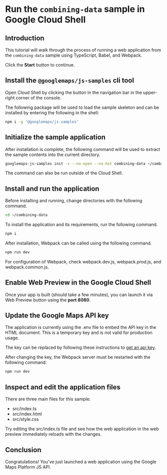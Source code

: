 # Run the `combining-data` sample in Google Cloud Shell

<walkthrough-tutorial-duration duration="10"/>

## Introduction

This tutorial will walk through the process of running a web application from
the `combining-data` sample using TypeScript, Babel, and Webpack.

Click the **Start** button to continue.

## Install the `@googlemaps/js-samples` cli tool

Open Cloud Shell by clicking the
<walkthrough-cloud-shell-icon></walkthrough-cloud-shell-icon> button in the
navigation bar in the upper-right corner of the console.

The following package will be used to load the sample skeleton and can be
installed by entering the following in the shell:

```bash
npm i -g '@googlemaps/js-samples'
```

## Initialize the sample application

After installation is complete, the following command will be used to extract
the sample contents into the current directory.

```bash
googlemaps-js-samples init -v --no-open --no-hot combining-data ~/combining-data
```

The command can also be run outside of the Cloud Shell.

## Install and run the application

Before installing and running, change directories with the following command.

```bash
cd ~/combining-data
```

To install the application and its requirements, run the following command.

```bash
npm i
```

After installation, Webpack can be called using the following command.

```bash
npm run dev
```

For configuration of Webpack, check
<walkthrough-editor-open-file filePath="combining-data/webpack.dev.js">webpack.dev.js</walkthrough-editor-open-file>,
<walkthrough-editor-open-file filePath="combining-data/webpack.prod.js">webpack.prod.js</walkthrough-editor-open-file>,
and
<walkthrough-editor-open-file filePath="combining-data/webpack.common.js">webpack.common.js</walkthrough-editor-open-file>.

## Enable Web Preview in the Google Cloud Shell

Once your app is built (should take a few minutes), you can launch it via
<walkthrough-spotlight-pointer target="cloudshell" spotlightId="devshell-web-preview-button">Web
Preview button</walkthrough-spotlight-pointer> using the **port 8080**.

## Update the Google Maps API key

The application is currently using the
<walkthrough-editor-open-file filePath="combining-data/.env">.env</walkthrough-editor-open-file>
file to embed the API key in the HTML document. This is a temporary key and is
not valid for production usage.

The key can be replaced by following these instructions to
[get an api key](https://developers.google.com/maps/documentation/javascript/get-api-key).

After changing the key, the Webpack server must be restarted with the following
command:

```bash
npm run dev
```

## Inspect and edit the application files

There are three main files for this sample:

*   <walkthrough-editor-open-file filePath="combining-data/src/index.ts">src/index.ts</walkthrough-editor-open-file>
*   <walkthrough-editor-open-file filePath="combining-data/src/index.html">src/index.html</walkthrough-editor-open-file>
*   <walkthrough-editor-open-file filePath="combining-data/src/style.css">src/style.css</walkthrough-editor-open-file>

Try editing the <walkthrough-editor-open-file filePath="combining-data/src/index.ts">src/index.ts</walkthrough-editor-open-file> file and see how the web application in the web preview immediately reloads with the changes.

## Conclusion

<walkthrough-conclusion-trophy></walkthrough-conclusion-trophy>

Congratulations! You've just launched a web application using the Google Maps
Platform JS API.
